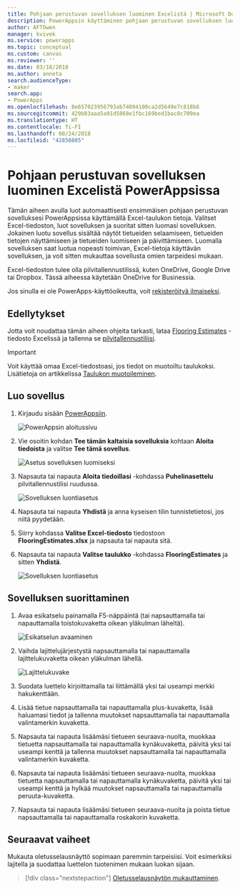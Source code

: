 ```yaml
---
title: Pohjaan perustuvan sovelluksen luominen Excelistä | Microsoft Docs
description: PowerAppsin käyttäminen pohjaan perustuvan sovelluksen luomiseen automaattisesti käyttämällä pilvitallennustiliin tallennettua Excel-tiedostoa
author: AFTOwen
manager: kvivek
ms.service: powerapps
ms.topic: conceptual
ms.custom: canvas
ms.reviewer: ''
ms.date: 03/18/2018
ms.author: anneta
search.audienceType:
- maker
search.app:
- PowerApps
ms.openlocfilehash: 8e657023956793ab74094100ca2d5649e7c818b6
ms.sourcegitcommit: 429b83aaa5a91d5868e1fbc169bed1bac0c709ea
ms.translationtype: HT
ms.contentlocale: fi-FI
ms.lasthandoff: 08/24/2018
ms.locfileid: "42850805"
---
```

# <a name="generate-a-canvas-app-from-excel-in-powerapps"></a>Pohjaan perustuvan sovelluksen luominen Excelistä PowerAppsissa

Tämän aiheen avulla luot automaattisesti ensimmäisen pohjaan perustuvan sovelluksesi PowerAppsissa käyttämällä Excel-taulukon tietoja. Valitset Excel-tiedoston, luot sovelluksen ja suoritat sitten luomasi sovelluksen. Jokainen luotu sovellus sisältää näytöt tietueiden selaamiseen, tietueiden tietojen näyttämiseen ja tietueiden luomiseen ja päivittämiseen. Luomalla sovelluksen saat luotua nopeasti toimivan, Excel-tietoja käyttävän sovelluksen, ja voit sitten mukauttaa sovellusta omien tarpeidesi mukaan. 

Excel-tiedoston tulee olla pilvitallennustilissä, kuten OneDrive, Google Drive tai Dropbox. Tässä aiheessa käytetään OneDrive for Businessia.

Jos sinulla ei ole PowerApps-käyttöoikeutta, voit [rekisteröityä ilmaiseksi](../signup-for-powerapps.md).

## <a name="prerequisites"></a>Edellytykset ##
Jotta voit noudattaa tämän aiheen ohjeita tarkasti, lataa [Flooring Estimates](https://az787822.vo.msecnd.net/documentation/get-started-from-data/FlooringEstimates.xlsx) -tiedosto Excelissä ja tallenna se [pilvitallennustiliisi](connections/cloud-storage-blob-connections.md).

> [!IMPORTANT]
> Voit käyttää omaa Excel-tiedostoasi, jos tiedot on muotoiltu taulukoksi. Lisätietoja on artikkelissa [Taulukon muotoileminen](how-to-excel-tips.md). 

## <a name="generate-the-app"></a>Luo sovellus
1. Kirjaudu sisään [PowerAppsiin](https://web.powerapps.com?utm_source=padocs&utm_medium=linkinadoc&utm_campaign=referralsfromdoc).

    ![PowerAppsin aloitussivu](./media/get-started-create-from-data/sign-in.png)

1. Vie osoitin kohdan **Tee tämän kaltaisia sovelluksia** kohtaan **Aloita tiedoista** ja valitse **Tee tämä sovellus**.

    ![Asetus sovelluksen luomiseksi](./media/get-started-create-from-data/make-this-app.png)

1. Napsauta tai napauta **Aloita tiedoillasi** -kohdassa **Puhelinasettelu** pilvitallennustilisi ruudussa.

    ![Sovelluksen luontiasetus](./media/get-started-create-from-data/odfb-tile.png)

1. Napsauta tai napauta **Yhdistä** ja anna kyseisen tilin tunnistetietosi, jos niitä pyydetään.

1. Siirry kohdassa **Valitse Excel-tiedosto** tiedostoon **FlooringEstimates.xlsx** ja napsauta tai napauta sitä. 

1. Napsauta tai napauta **Valitse taulukko** -kohdassa **FlooringEstimates** ja sitten **Yhdistä**.

    ![Sovelluksen luontiasetus](./media/get-started-create-from-data/choose-table.png)

## <a name="run-the-app"></a>Sovelluksen suorittaminen
1. Avaa esikatselu painamalla F5-näppäintä (tai napsauttamalla tai napauttamalla toistokuvaketta oikean yläkulman läheltä).

    ![Esikatselun avaaminen](./media/get-started-create-from-data/open-preview.png)

1. Vaihda lajittelujärjestystä napsauttamalla tai napauttamalla lajittelukuvaketta oikean yläkulman lähellä.

    ![Lajittelukuvake](./media/get-started-create-from-data/sort-icon.png)

1. Suodata luettelo kirjoittamalla tai liittämällä yksi tai useampi merkki hakukenttään.

1. Lisää tietue napsauttamalla tai napauttamalla plus-kuvaketta, lisää haluamasi tiedot ja tallenna muutokset napsauttamalla tai napauttamalla valintamerkin kuvaketta.

1. Napsauta tai napauta lisäämäsi tietueen seuraava-nuolta, muokkaa tietuetta napsauttamalla tai napauttamalla kynäkuvaketta, päivitä yksi tai useampi kenttä ja tallenna muutokset napsauttamalla tai napauttamalla valintamerkin kuvaketta.

1. Napsauta tai napauta lisäämäsi tietueen seuraava-nuolta, muokkaa tietuetta napsauttamalla tai napauttamalla kynäkuvaketta, päivitä yksi tai useampi kenttä ja hylkää muutokset napsauttamalla tai napauttamalla peruuta-kuvaketta.

1. Napsauta tai napauta lisäämäsi tietueen seuraava-nuolta ja poista tietue napsauttamalla tai napauttamalla roskakorin kuvaketta.

## <a name="next-steps"></a>Seuraavat vaiheet
Mukauta oletusselausnäyttö sopimaan paremmin tarpeisiisi. Voit esimerkiksi lajitella ja suodattaa luettelon tuotenimen mukaan luokan sijaan.

> [!div class="nextstepaction"]
> [Oletusselausnäytön mukauttaminen](customize-layout-sharepoint.md).
